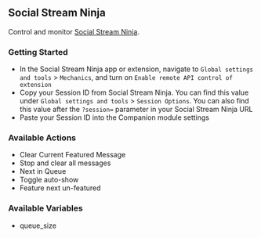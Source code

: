 ## Social Stream Ninja

Control and monitor [Social Stream Ninja](https://socialstream.ninja/landing).

### Getting Started

- In the Social Stream Ninja app or extension, navigate to `Global settings and tools` > `Mechanics`, and turn on `Enable remote API control of extension`
- Copy your Session ID from Social Stream Ninja. You can find this value under `Global settings and tools` > `Session Options`. You can also find this value after the `?session=` parameter in your Social Stream Ninja URL
- Paste your Session ID into the Companion module settings

### Available Actions

- Clear Current Featured Message
- Stop and clear all messages
- Next in Queue
- Toggle auto-show
- Feature next un-featured

### Available Variables

- queue_size
